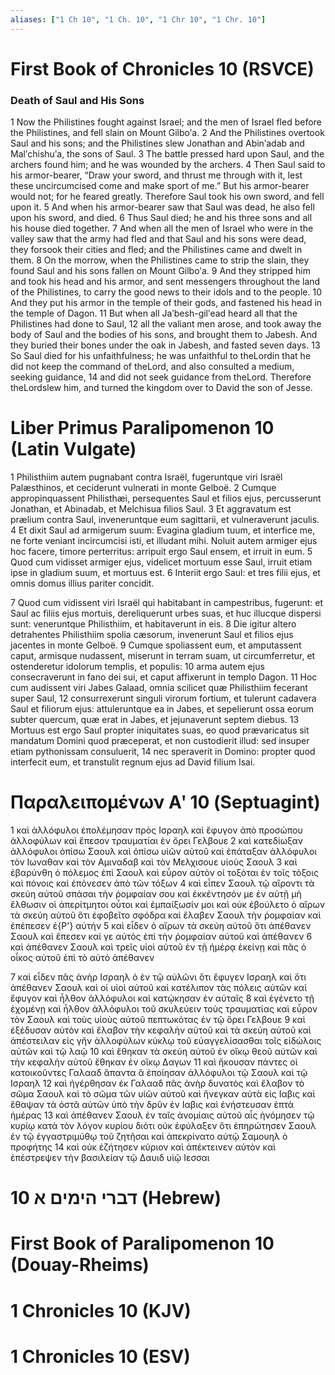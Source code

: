 ```yaml
---
aliases: ["1 Ch 10", "1 Ch. 10", "1 Chr 10", "1 Chr. 10"]
---
```



# First Book of Chronicles 10 (RSVCE)

### Death of Saul and His Sons
1 Now the Philistines fought against Israel; and the men of Israel fled before the Philistines, and fell slain on Mount Gilboʹa.
2 And the Philistines overtook Saul and his sons; and the Philistines slew Jonathan and Abinʹadab and Malʹchishuʹa, the sons of Saul.
3 The battle pressed hard upon Saul, and the archers found him; and he was wounded by the archers.
4 Then Saul said to his armor-bearer, “Draw your sword, and thrust me through with it, lest these uncircumcised come and make sport of me.” But his armor-bearer would not; for he feared greatly. Therefore Saul took his own sword, and fell upon it.
5 And when his armor-bearer saw that Saul was dead, he also fell upon his sword, and died.
6 Thus Saul died; he and his three sons and all his house died together.
7 And when all the men of Israel who were in the valley saw that the army had fled and that Saul and his sons were dead, they forsook their cities and fled; and the Philistines came and dwelt in them.
8 On the morrow, when the Philistines came to strip the slain, they found Saul and his sons fallen on Mount Gilboʹa.
9 And they stripped him and took his head and his armor, and sent messengers throughout the land of the Philistines, to carry the good news to their idols and to the people.
10 And they put his armor in the temple of their gods, and fastened his head in the temple of Dagon.
11 But when all Jaʹbesh-gilʹead heard all that the Philistines had done to Saul,
12 all the valiant men arose, and took away the body of Saul and the bodies of his sons, and brought them to Jabesh. And they buried their bones under the oak in Jabesh, and fasted seven days.
13 So Saul died for his unfaithfulness; he was unfaithful to theLordin that he did not keep the command of theLord, and also consulted a medium, seeking guidance,
14 and did not seek guidance from theLord. Therefore theLordslew him, and turned the kingdom over to David the son of Jesse.


# Liber Primus Paralipomenon 10 (Latin Vulgate)

1 Philisthiim autem pugnabant contra Israël, fugeruntque viri Israël Palæsthinos, et ceciderunt vulnerati in monte Gelboë.
2 Cumque appropinquassent Philisthæi, persequentes Saul et filios ejus, percusserunt Jonathan, et Abinadab, et Melchisua filios Saul.
3 Et aggravatum est prælium contra Saul, inveneruntque eum sagittarii, et vulneraverunt jaculis.
4 Et dixit Saul ad armigerum suum: Evagina gladium tuum, et interfice me, ne forte veniant incircumcisi isti, et illudant mihi. Noluit autem armiger ejus hoc facere, timore perterritus: arripuit ergo Saul ensem, et irruit in eum.
5 Quod cum vidisset armiger ejus, videlicet mortuum esse Saul, irruit etiam ipse in gladium suum, et mortuus est.
6 Interiit ergo Saul: et tres filii ejus, et omnis domus illius pariter concidit.

7 Quod cum vidissent viri Israël qui habitabant in campestribus, fugerunt: et Saul ac filiis ejus mortuis, dereliquerunt urbes suas, et huc illucque dispersi sunt: veneruntque Philisthiim, et habitaverunt in eis.
8 Die igitur altero detrahentes Philisthiim spolia cæsorum, invenerunt Saul et filios ejus jacentes in monte Gelboë.
9 Cumque spoliassent eum, et amputassent caput, armisque nudassent, miserunt in terram suam, ut circumferretur, et ostenderetur idolorum templis, et populis:
10 arma autem ejus consecraverunt in fano dei sui, et caput affixerunt in templo Dagon.
11 Hoc cum audissent viri Jabes Galaad, omnia scilicet quæ Philisthiim fecerant super Saul,
12 consurrexerunt singuli virorum fortium, et tulerunt cadavera Saul et filiorum ejus: attuleruntque ea in Jabes, et sepelierunt ossa eorum subter quercum, quæ erat in Jabes, et jejunaverunt septem diebus.
13 Mortuus est ergo Saul propter iniquitates suas, eo quod prævaricatus sit mandatum Domini quod præceperat, et non custodierit illud: sed insuper etiam pythonissam consuluerit,
14 nec speraverit in Domino: propter quod interfecit eum, et transtulit regnum ejus ad David filium Isai.


# Παραλειπομένων Αʹ 10 (Septuagint)

1 καὶ ἀλλόφυλοι ἐπολέμησαν πρὸς Ισραηλ καὶ ἔφυγον ἀπὸ προσώπου ἀλλοφύλων καὶ ἔπεσον τραυματίαι ἐν ὄρει Γελβουε
2 καὶ κατεδίωξαν ἀλλόφυλοι ὀπίσω Σαουλ καὶ ὀπίσω υἱῶν αὐτοῦ καὶ ἐπάταξαν ἀλλόφυλοι τὸν Ιωναθαν καὶ τὸν Αμιναδαβ καὶ τὸν Μελχισουε υἱοὺς Σαουλ
3 καὶ ἐβαρύνθη ὁ πόλεμος ἐπὶ Σαουλ καὶ εὗρον αὐτὸν οἱ τοξόται ἐν τοῖς τόξοις καὶ πόνοις καὶ ἐπόνεσεν ἀπὸ τῶν τόξων
4 καὶ εἶπεν Σαουλ τῷ αἴροντι τὰ σκεύη αὐτοῦ σπάσαι τὴν ῥομφαίαν σου καὶ ἐκκέντησόν με ἐν αὐτῇ μὴ ἔλθωσιν οἱ ἀπερίτμητοι οὗτοι καὶ ἐμπαίξωσίν μοι καὶ οὐκ ἐβούλετο ὁ αἴρων τὰ σκεύη αὐτοῦ ὅτι ἐφοβεῖτο σφόδρα καὶ ἔλαβεν Σαουλ τὴν ῥομφαίαν καὶ ἐπέπεσεν ἐ{P'} αὐτήν
5 καὶ εἶδεν ὁ αἴρων τὰ σκεύη αὐτοῦ ὅτι ἀπέθανεν Σαουλ καὶ ἔπεσεν καί γε αὐτὸς ἐπὶ τὴν ῥομφαίαν αὐτοῦ καὶ ἀπέθανεν
6 καὶ ἀπέθανεν Σαουλ καὶ τρεῖς υἱοὶ αὐτοῦ ἐν τῇ ἡμέρᾳ ἐκείνῃ καὶ πᾶς ὁ οἶκος αὐτοῦ ἐπὶ τὸ αὐτὸ ἀπέθανεν

7 καὶ εἶδεν πᾶς ἀνὴρ Ισραηλ ὁ ἐν τῷ αὐλῶνι ὅτι ἔφυγεν Ισραηλ καὶ ὅτι ἀπέθανεν Σαουλ καὶ οἱ υἱοὶ αὐτοῦ καὶ κατέλιπον τὰς πόλεις αὐτῶν καὶ ἔφυγον καὶ ἦλθον ἀλλόφυλοι καὶ κατῴκησαν ἐν αὐταῖς
8 καὶ ἐγένετο τῇ ἐχομένῃ καὶ ἦλθον ἀλλόφυλοι τοῦ σκυλεύειν τοὺς τραυματίας καὶ εὗρον τὸν Σαουλ καὶ τοὺς υἱοὺς αὐτοῦ πεπτωκότας ἐν τῷ ὄρει Γελβουε
9 καὶ ἐξέδυσαν αὐτὸν καὶ ἔλαβον τὴν κεφαλὴν αὐτοῦ καὶ τὰ σκεύη αὐτοῦ καὶ ἀπέστειλαν εἰς γῆν ἀλλοφύλων κύκλῳ τοῦ εὐαγγελίσασθαι τοῖς εἰδώλοις αὐτῶν καὶ τῷ λαῷ
10 καὶ ἔθηκαν τὰ σκεύη αὐτοῦ ἐν οἴκῳ θεοῦ αὐτῶν καὶ τὴν κεφαλὴν αὐτοῦ ἔθηκαν ἐν οἴκῳ Δαγων
11 καὶ ἤκουσαν πάντες οἱ κατοικοῦντες Γαλααδ ἅπαντα ἃ ἐποίησαν ἀλλόφυλοι τῷ Σαουλ καὶ τῷ Ισραηλ
12 καὶ ἠγέρθησαν ἐκ Γαλααδ πᾶς ἀνὴρ δυνατὸς καὶ ἔλαβον τὸ σῶμα Σαουλ καὶ τὸ σῶμα τῶν υἱῶν αὐτοῦ καὶ ἤνεγκαν αὐτὰ εἰς Ιαβις καὶ ἔθαψαν τὰ ὀστᾶ αὐτῶν ὑπὸ τὴν δρῦν ἐν Ιαβις καὶ ἐνήστευσαν ἑπτὰ ἡμέρας
13 καὶ ἀπέθανεν Σαουλ ἐν ταῖς ἀνομίαις αὐτοῦ αἷς ἠνόμησεν τῷ κυρίῳ κατὰ τὸν λόγον κυρίου διότι οὐκ ἐφύλαξεν ὅτι ἐπηρώτησεν Σαουλ ἐν τῷ ἐγγαστριμύθῳ τοῦ ζητῆσαι καὶ ἀπεκρίνατο αὐτῷ Σαμουηλ ὁ προφήτης
14 καὶ οὐκ ἐζήτησεν κύριον καὶ ἀπέκτεινεν αὐτὸν καὶ ἐπέστρεψεν τὴν βασιλείαν τῷ Δαυιδ υἱῷ Ιεσσαι


# 10 דברי הימים א (Hebrew)


# First Book of Paralipomenon 10 (Douay-Rheims)


# 1 Chronicles 10 (KJV)


# 1 Chronicles 10 (ESV)

